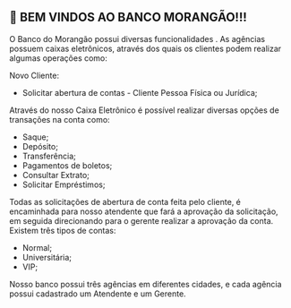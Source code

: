  <h2>🍓 BEM VINDOS AO BANCO MORANGÃO!!!</h2>
 
 O Banco do Morangão possui diversas funcionalidades . As agências possuem caixas eletrônicos, através dos quais os clientes podem realizar algumas operações como:

Novo Cliente: 

- Solicitar abertura de contas  - Cliente Pessoa Física ou Jurídica;

Através do nosso Caixa Eletrônico é possível realizar diversas opções de transações na conta como:

- Saque;
- Depósito;
- Transferência;
- Pagamentos de boletos;
- Consultar Extrato;
- Solicitar Empréstimos;

Todas as solicitações de abertura de conta feita pelo cliente, é encaminhada para nosso atendente que fará a aprovação da solicitação, em seguida
direcionando para o gerente realizar a aprovação da conta. Existem três tipos de contas:

- Normal;
- Universitária;
- VIP;

Nosso banco possui três agências em diferentes cidades, e cada agência possui cadastrado um Atendente e um Gerente.



